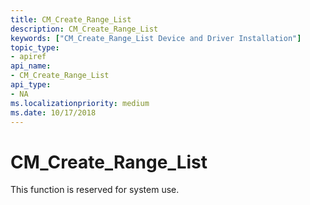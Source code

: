 ```yaml
---
title: CM_Create_Range_List
description: CM_Create_Range_List
keywords: ["CM_Create_Range_List Device and Driver Installation"]
topic_type:
- apiref
api_name:
- CM_Create_Range_List
api_type:
- NA
ms.localizationpriority: medium
ms.date: 10/17/2018
---
```


# CM_Create_Range_List

This function is reserved for system use.
